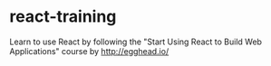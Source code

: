 # react-training
Learn to use React by following the "Start Using React to Build Web Applications" course by http://egghead.io/
